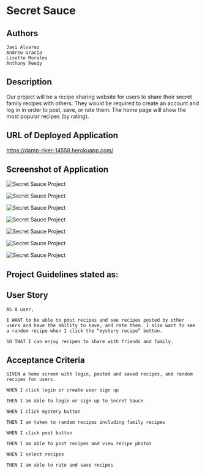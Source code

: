 # Secret Sauce

## Authors
```
Javi Alvarez 
Andrew Gracia 
Lisette Morales
Anthony Reedy
```

## Description 
Our project will be a recipe sharing website for users to share their secret family recipes with others. They would be required to create an account and log in in order to post, save, or rate them. The home page will show the most popular recipes (by rating). 

## URL of Deployed Application
 https://damp-river-14558.herokuapp.com/


## Screenshot of Application

![Secret Sauce Project](https://user-images.githubusercontent.com/113862182/213600594-8980ef39-579c-4eca-8d00-4b97dea735a3.png)



![Secret Sauce Project](https://user-images.githubusercontent.com/113862182/213600642-deac7f68-0062-47a5-9b6c-b256505976df.png)



![Secret Sauce Project](https://user-images.githubusercontent.com/113862182/213600697-c2f8533b-2789-47e1-9215-9d9a5e0f22da.png)



![Secret Sauce Project](https://user-images.githubusercontent.com/113862182/213600760-42801e73-c5ae-46dc-bc00-d2a1316a7314.png)



![Secret Sauce Project](https://user-images.githubusercontent.com/113862182/213600793-0317eb55-92c1-4e90-bc5d-6028f2d83b3e.png)



![Secret Sauce Project](https://user-images.githubusercontent.com/113862182/213600821-4f808ae2-96f4-416a-86cd-e36e01945eb5.png)



![Secret Sauce Project](https://user-images.githubusercontent.com/113862182/213602106-5680d5a5-f1e7-441c-b36d-c5caf335d3ef.png)


## Project Guidelines stated as:

## User Story

```
AS A user, 

I WANT to be able to post recipes and see recipes posted by other users and have the ability to save, and rate them. I also want to see a random recipe when I click the “mystery recipe” button. 

SO THAT I can enjoy recipes to share with friends and family.
```

## Acceptance Criteria

```
GIVEN a home screen with login, posted and saved recipes, and random recipes for users.

WHEN I click login or create user sign up

THEN I am able to login or sign up to Secret Sauce

WHEN I click mystery button 

THEN I am taken to random recipes including family recipes

WHEN I click post button

THEN I am able to post recipes and view recipe photos

WHEN I select recipes

THEN I am able to rate and save recipes

```
